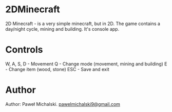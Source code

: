 # 2DMinecraft

2D Minecraft - is a very simple minecraft, but in 2D. The game contains a day/night cycle, mining and building. It's console app.

# Controls

W, A, S, D - Movement
Q - Change mode (movement, mining and building)
E - Change item (wood, stone)
ESC - Save and exit

# Author

Author: Paweł Michalski. <pawelmichalski9@gmail.com>
